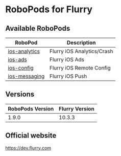 # RoboPods for Flurry

## Available RoboPods

| RoboPod                                  | Description                           |
|------------------------------------------|---------------------------------------|
| [ios-analytics](ios-analytics/)          | Flurry iOS Analytics/Crash            |
| [ios-ads](ios-ads/)                      | Flurry iOS Ads                        |
| [ios-config](ios-config/)                | Flurry iOS Remote Config              |
| [ios-messaging](ios-messaging/)          | Flurry iOS Push                       |

## Versions

| RoboPods Version  | Flurry Version      |
|-------------------|---------------------|
| 1.9.0             | 10.3.3              |

## Official website

https://dev.flurry.com

